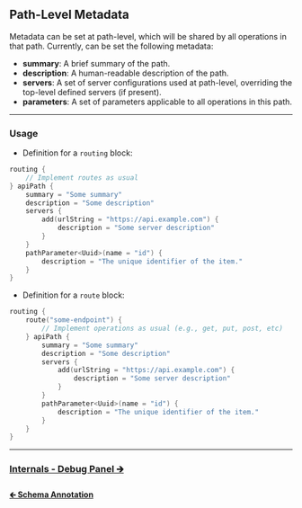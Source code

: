 ## Path-Level Metadata

Metadata can be set at path-level, which will be shared by all operations in that path.
Currently, can be set the following metadata:

- **summary**: A brief summary of the path.
- **description**: A human-readable description of the path.
- **servers**: A set of server configurations used at path-level, overriding the top-level defined servers (if present).
- **parameters**: A set of parameters applicable to all operations in this path.

---

### Usage

- Definition for a `routing` block:

```kotlin
routing {
    // Implement routes as usual
} apiPath {
    summary = "Some summary"
    description = "Some description"
    servers {
        add(urlString = "https://api.example.com") {
            description = "Some server description"
        }
    }
    pathParameter<Uuid>(name = "id") {
        description = "The unique identifier of the item."
    }
}
```

- Definition for a `route` block:

```kotlin
routing {
    route("some-endpoint") {
        // Implement operations as usual (e.g., get, put, post, etc)
    } apiPath {
        summary = "Some summary"
        description = "Some description"
        servers {
            add(urlString = "https://api.example.com") {
                description = "Some server description"
            }
        }
        pathParameter<Uuid>(name = "id") {
            description = "The unique identifier of the item."
        }
    }
}
```

---

### [Internals - Debug Panel 🡲](../03-internals/01-debug-panel.md)

#### [🡰 Schema Annotation](../02-api-usage/09-schema-annotation.md)
